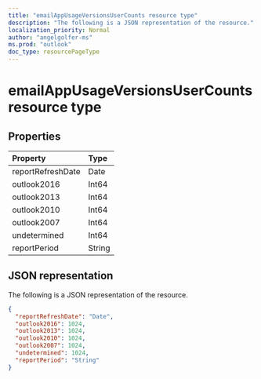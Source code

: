 ```yaml
---
title: "emailAppUsageVersionsUserCounts resource type"
description: "The following is a JSON representation of the resource."
localization_priority: Normal
author: "angelgolfer-ms"
ms.prod: "outlook"
doc_type: resourcePageType
---
```


# emailAppUsageVersionsUserCounts resource type

## Properties

| Property          | Type   |
| :---------------- | :----- |
| reportRefreshDate | Date   |
| outlook2016       | Int64  |
| outlook2013       | Int64  |
| outlook2010       | Int64  |
| outlook2007       | Int64  |
| undetermined      | Int64  |
| reportPeriod      | String |

## JSON representation

The following is a JSON representation of the resource.

<!-- {
  "blockType": "resource",
  "@odata.type": "microsoft.graph.emailAppUsageVersionsUserCounts"
} -->

```json
{
  "reportRefreshDate": "Date", 
  "outlook2016": 1024, 
  "outlook2013": 1024, 
  "outlook2010": 1024, 
  "outlook2007": 1024, 
  "undetermined": 1024, 
  "reportPeriod": "String"
}
```

